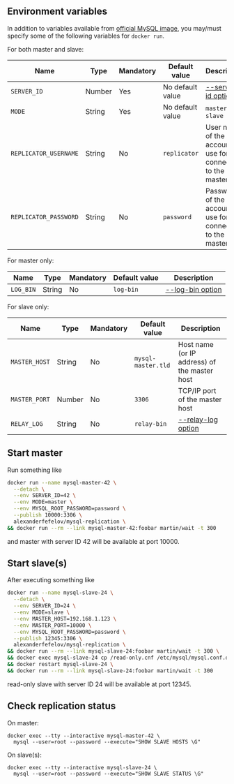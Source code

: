 ## Environment variables

In addition to variables available from [official MySQL image](https://hub.docker.com/_/mysql/), you may/must specify
some of the following variables for `docker run`.

For both master and slave:

| Name | Type | Mandatory | Default value | Description
| ---- | ---- | --------- | ------------- | -----------
| `SERVER_ID` | Number | Yes | No default value | [--server-id option](https://dev.mysql.com/doc/refman/5.7/en/replication-options.html#option_mysqld_server-id)
| `MODE` | String | Yes | No default value | `master` or `slave`
| `REPLICATOR_USERNAME` | String | No | `replicator` | User name of the account to use for connecting to the master
| `REPLICATOR_PASSWORD` | String | No | `password` | Password of the account to use for connecting to the master

For master only:

| Name | Type | Mandatory | Default value | Description
| ---- | ---- | --------- | ------------- | -----------
| `LOG_BIN` | String | No | `log-bin` | [--log-bin option](https://dev.mysql.com/doc/refman/5.7/en/replication-options-binary-log.html#option_mysqld_log-bin)

For slave only:

| Name | Type | Mandatory | Default value | Description
| ---- | ---- | --------- | ------------- | -----------
| `MASTER_HOST` | String | No | `mysql-master.tld` | Host name (or IP address) of the master host
| `MASTER_PORT` | Number | No | `3306` | TCP/IP port  of the master host
| `RELAY_LOG` | String | No | `relay-bin` | [--relay-log option](https://dev.mysql.com/doc/refman/5.7/en/replication-options-slave.html#option_mysqld_relay-log)

## Start master

Run something like

```bash
docker run --name mysql-master-42 \
  --detach \
  --env SERVER_ID=42 \
  --env MODE=master \
  --env MYSQL_ROOT_PASSWORD=password \
  --publish 10000:3306 \
  alexanderfefelov/mysql-replication \
&& docker run --rm --link mysql-master-42:foobar martin/wait -t 300
```

and master with server ID 42 will be available at port 10000.

## Start slave(s)

After executing something like

```bash
docker run --name mysql-slave-24 \
  --detach \
  --env SERVER_ID=24 \
  --env MODE=slave \
  --env MASTER_HOST=192.168.1.123 \
  --env MASTER_PORT=10000 \
  --env MYSQL_ROOT_PASSWORD=password \
  --publish 12345:3306 \
  alexanderfefelov/mysql-replication \
&& docker run --rm --link mysql-slave-24:foobar martin/wait -t 300 \
&& docker exec mysql-slave-24 cp /read-only.cnf /etc/mysql/mysql.conf.d/ \
&& docker restart mysql-slave-24 \
&& docker run --rm --link mysql-slave-24:foobar martin/wait -t 300
```

read-only slave with server ID 24 will be available at port 12345.

## Check replication status

On master:

    docker exec --tty --interactive mysql-master-42 \
      mysql --user=root --password --execute="SHOW SLAVE HOSTS \G"

On slave(s):

    docker exec --tty --interactive mysql-slave-24 \
      mysql --user=root --password --execute="SHOW SLAVE STATUS \G"
